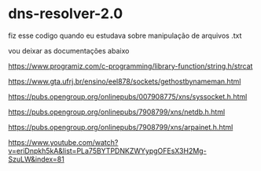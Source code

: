 # dns-resolver-2.0

fiz esse codigo quando eu estudava sobre manipulação de arquivos .txt

vou deixar as documentações abaixo

https://www.programiz.com/c-programming/library-function/string.h/strcat

https://www.gta.ufrj.br/ensino/eel878/sockets/gethostbynameman.html

https://pubs.opengroup.org/onlinepubs/007908775/xns/syssocket.h.html 

https://pubs.opengroup.org/onlinepubs/7908799/xns/netdb.h.html 

https://pubs.opengroup.org/onlinepubs/7908799/xns/arpainet.h.html

https://www.youtube.com/watch?v=eriDnpkh5kA&list=PLa75BYTPDNKZWYypgOFEsX3H2Mg-SzuLW&index=81

